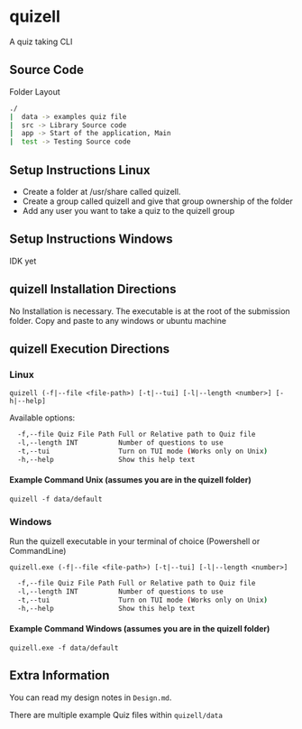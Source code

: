 # quizell

A quiz taking CLI

## Source Code

Folder Layout

```bash
./
|  data -> examples quiz file
|  src -> Library Source code
|  app -> Start of the application, Main
|  test -> Testing Source code
```

## Setup Instructions Linux

- Create a folder at /usr/share called quizell.
- Create a group called quizell and give that group ownership of the folder
- Add any user you want to take a quiz to the quizell group

## Setup Instructions Windows

IDK yet

## quizell Installation Directions

No Installation is necessary. The executable is at the root of the submission folder. Copy and paste to any windows or ubuntu machine

## quizell Execution Directions

### Linux

`quizell (-f|--file <file-path>) [-t|--tui] [-l|--length <number>] [-h|--help]`

Available options:

```bash
  -f,--file Quiz File Path Full or Relative path to Quiz file
  -l,--length INT          Number of questions to use
  -t,--tui                 Turn on TUI mode (Works only on Unix)
  -h,--help                Show this help text
```

#### Example Command Unix (assumes you are in the quizell folder)

`quizell -f data/default`

### Windows

Run the quizell executable in your terminal of choice (Powershell or CommandLine)

`quizell.exe (-f|--file <file-path>) [-t|--tui] [-l|--length <number>]`

```bash
  -f,--file Quiz File Path Full or Relative path to Quiz file
  -l,--length INT          Number of questions to use
  -t,--tui                 Turn on TUI mode (Works only on Unix)
  -h,--help                Show this help text
```

#### Example Command Windows (assumes you are in the quizell folder)

`quizell.exe -f data/default`

## Extra Information

You can read my design notes in `Design.md`.

There are multiple example Quiz files within `quizell/data`
